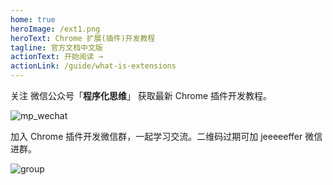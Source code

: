```yaml
---
home: true
heroImage: /ext1.png
heroText: Chrome 扩展(插件)开发教程
tagline: 官方文档中文版
actionText: 开始阅读 →
actionLink: /guide/what-is-extensions
---
```





关注 微信公众号「**程序化思维**」 获取最新 Chrome 插件开发教程。
        
![mp_wechat](/mp1.png)

加入 Chrome 插件开发微信群，一起学习交流。二维码过期可加 jeeeeeffer 微信进群。

![group](/group3.png) 








